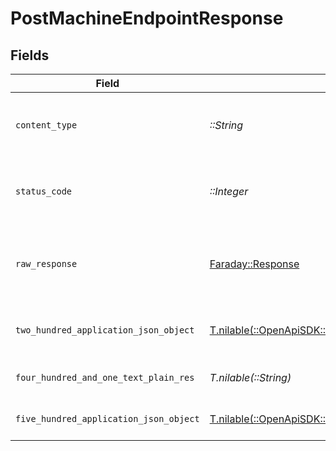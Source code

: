 # PostMachineEndpointResponse


## Fields

| Field                                                                                                                                                | Type                                                                                                                                                 | Required                                                                                                                                             | Description                                                                                                                                          |
| ---------------------------------------------------------------------------------------------------------------------------------------------------- | ---------------------------------------------------------------------------------------------------------------------------------------------------- | ---------------------------------------------------------------------------------------------------------------------------------------------------- | ---------------------------------------------------------------------------------------------------------------------------------------------------- |
| `content_type`                                                                                                                                       | *::String*                                                                                                                                           | :heavy_check_mark:                                                                                                                                   | HTTP response content type for this operation                                                                                                        |
| `status_code`                                                                                                                                        | *::Integer*                                                                                                                                          | :heavy_check_mark:                                                                                                                                   | HTTP response status code for this operation                                                                                                         |
| `raw_response`                                                                                                                                       | [Faraday::Response](https://www.rubydoc.info/gems/faraday/Faraday/Response)                                                                          | :heavy_check_mark:                                                                                                                                   | Raw HTTP response; suitable for custom response parsing                                                                                              |
| `two_hundred_application_json_object`                                                                                                                | [T.nilable(::OpenApiSDK::Operations::PostMachineEndpointResponseBody)](../../models/operations/postmachineendpointresponsebody.md)                   | :heavy_minus_sign:                                                                                                                                   | Create short lived machine endpoint                                                                                                                  |
| `four_hundred_and_one_text_plain_res`                                                                                                                | *T.nilable(::String)*                                                                                                                                | :heavy_minus_sign:                                                                                                                                   | Invalid or expired token                                                                                                                             |
| `five_hundred_application_json_object`                                                                                                               | [T.nilable(::OpenApiSDK::Operations::PostMachineEndpointWorkflowsResponseBody)](../../models/operations/postmachineendpointworkflowsresponsebody.md) | :heavy_minus_sign:                                                                                                                                   | Error creating run                                                                                                                                   |